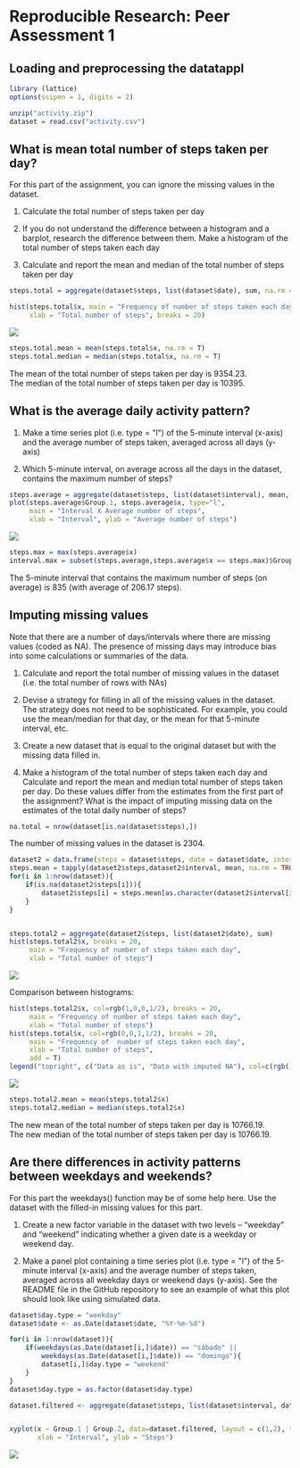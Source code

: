 # Reproducible Research: Peer Assessment 1


## Loading and preprocessing the datatappl


```r
library (lattice)
options(scipen = 1, digits = 2)

unzip("activity.zip")
dataset = read.csv("activity.csv")
```

## What is mean total number of steps taken per day?

For this part of the assignment, you can ignore the missing values in the dataset.

1. Calculate the total number of steps taken per day

2. If you do not understand the difference between a histogram and a barplot, research the difference between them. Make a histogram of the total number of steps taken each day

3. Calculate and report the mean and median of the total number of steps taken per day


```r
steps.total = aggregate(dataset$steps, list(dataset$date), sum, na.rm = T)

hist(steps.total$x, main = "Frequency of number of steps taken each day", 
     xlab = "Total number of steps", breaks = 20)
```

![](PA1_template_files/figure-html/unnamed-chunk-2-1.png) 

```r
steps.total.mean = mean(steps.total$x, na.rm = T)
steps.total.median = median(steps.total$x, na.rm = T)
```
The mean of the total number of steps taken per day is 9354.23.  
The median of the total number of steps taken per day is 10395.

## What is the average daily activity pattern?

1. Make a time series plot (i.e. type = "l") of the 5-minute interval (x-axis) and the average number of steps taken, averaged across all days (y-axis)

2. Which 5-minute interval, on average across all the days in the dataset, contains the maximum number of steps?


```r
steps.average = aggregate(dataset$steps, list(dataset$interval), mean, na.rm=TRUE)
plot(steps.average$Group.1, steps.average$x, type="l", 
     main = "Interval X Average number of steps", 
     xlab = "Interval", ylab = "Average number of steps")
```

![](PA1_template_files/figure-html/unnamed-chunk-3-1.png) 

```r
steps.max = max(steps.average$x)
interval.max = subset(steps.average,steps.average$x == steps.max)$Group.1
```

The 5-minute interval that contains the maximum number of steps (on average) is 835 
(with average of 206.17 steps).


## Imputing missing values
Note that there are a number of days/intervals where there are missing values (coded as NA). The presence of missing days may introduce bias into some calculations or summaries of the data.

1. Calculate and report the total number of missing values in the dataset (i.e. the total number of rows with NAs)

2. Devise a strategy for filling in all of the missing values in the dataset. The strategy does not need to be sophisticated. For example, you could use the mean/median for that day, or the mean for that 5-minute interval, etc.

3. Create a new dataset that is equal to the original dataset but with the missing data filled in.

4. Make a histogram of the total number of steps taken each day and Calculate and report the mean and median total number of steps taken per day. Do these values differ from the estimates from the first part of the assignment? What is the impact of imputing missing data on the estimates of the total daily number of steps?  


```r
na.total = nrow(dataset[is.na(dataset$steps),])
```
  
The number of missing values in the dataset is 2304.  
  

```r
dataset2 = data.frame(steps = dataset$steps, date = dataset$date, interval = dataset$interval)
steps.mean = tapply(dataset2$steps,dataset2$interval, mean, na.rm = TRUE)
for(i in 1:nrow(dataset)){
    if(is.na(dataset2$steps[i])){
        dataset2$steps[i] = steps.mean[as.character(dataset2$interval[i])]
    }
}


steps.total2 = aggregate(dataset2$steps, list(dataset2$date), sum)
hist(steps.total2$x, breaks = 20,
     main = "Frequency of number of steps taken each day",
     xlab = "Total number of steps")
```

![](PA1_template_files/figure-html/unnamed-chunk-5-1.png) 

Comparison between histograms:


```r
hist(steps.total2$x, col=rgb(1,0,0,1/2), breaks = 20,
     main = "Frequency of number of steps taken each day",
     xlab = "Total number of steps")
hist(steps.total$x, col=rgb(0,0,1,1/2), breaks = 20, 
     main = "Frequency of  number of steps taken each day",
     xlab = "Total number of steps",
     add = T)
legend("topright", c("Data as is", "Data with imputed NA"), col=c(rgb(1,0,0,1/2),rgb(0,0,1,1/2)), lwd=10)
```

![](PA1_template_files/figure-html/unnamed-chunk-6-1.png) 

```r
steps.total2.mean = mean(steps.total2$x)
steps.total2.median = median(steps.total2$x)
```

The new mean of the total number of steps taken per day is 10766.19.  
The new median of the total number of steps taken per day is 10766.19.


## Are there differences in activity patterns between weekdays and weekends?
For this part the weekdays() function may be of some help here. Use the dataset with the filled-in missing values for this part.

1. Create a new factor variable in the dataset with two levels – “weekday” and “weekend” indicating whether a given date is a weekday or weekend day.

2. Make a panel plot containing a time series plot (i.e. type = "l") of the 5-minute interval (x-axis) and the average number of steps taken, averaged across all weekday days or weekend days (y-axis). See the README file in the GitHub repository to see an example of what this plot should look like using simulated data.


```r
dataset$day.type = "weekday"
dataset$date <- as.Date(dataset$date, "%Y-%m-%d")

for(i in 1:nrow(dataset)){
    if(weekdays(as.Date(dataset[i,]$date)) == "sábado" || 
        weekdays(as.Date(dataset[i,]$date)) == "domingo"){
        dataset[i,]$day.type = "weekend"
    }
}
dataset$day.type = as.factor(dataset$day.type)

dataset.filtered <- aggregate(dataset$steps, list(dataset$interval, dataset$day.type),mean, na.rm = T)


xyplot(x ~ Group.1 | Group.2, data=dataset.filtered, layout = c(1,2), type = c("l"), 
       xlab = "Interval", ylab = "Steps")
```

![](PA1_template_files/figure-html/unnamed-chunk-7-1.png) 
